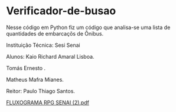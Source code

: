 # Verificador-de-busao
Nesse código em Python  fiz um código que analisa-se uma lista de quantidades de embarcaçõs de Õnibus.

Instituição Técnica: Sesi Senai

Alunos:
Kaio Richard Amaral Lisboa.

Tomás Ernesto .

Matheus Mafra Mianes.

Reitor: Paulo Thiago Santos.

[FLUXOGRAMA RPG  SENAI (2).pdf](https://github.com/user-attachments/files/21946139/FLUXOGRAMA.RPG.SENAI.2.pdf)
